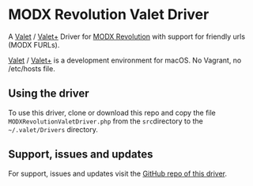 # MODX Revolution Valet Driver
A [Valet](https://github.com/laravel/valet) / [Valet+](https://github.com/weprovide/valet-plus) Driver for [MODX Revolution](https://github.com/modxcms/revolution) with support for friendly urls (MODX FURLs).

[Valet](https://github.com/laravel/valet) / [Valet+](https://github.com/weprovide/valet-plus) is a development environment for macOS. No Vagrant, no /etc/hosts file.

## Using the driver
To use this driver, clone or download this repo and copy the file `MODXRevolutionValetDriver.php` from the `src`directory to the `~/.valet/Drivers` directory.

## Support, issues and updates
For support, issues and updates visit the [GitHub repo of this driver](https://github.com/JoshuaLuckers/MODXRevolutionValetDriver).    